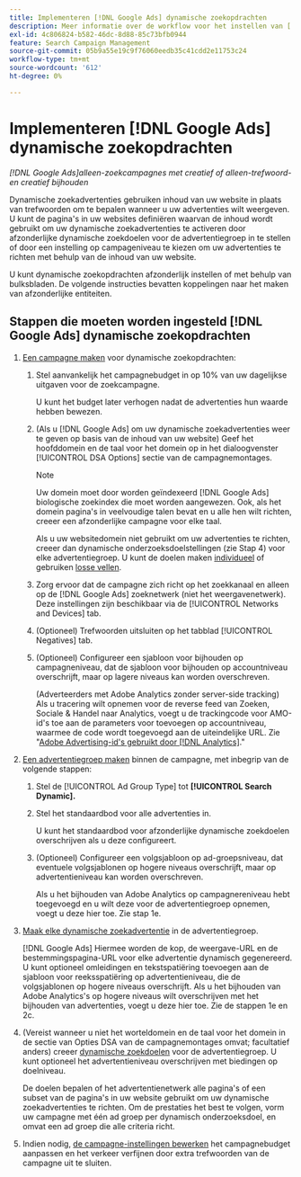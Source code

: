 ```yaml
---
title: Implementeren [!DNL Google Ads] dynamische zoekopdrachten
description: Meer informatie over de workflow voor het instellen van [!DNL Google Ads] dynamische zoekopdrachten.
exl-id: 4c806824-b582-46dc-8d88-85c73bfb0944
feature: Search Campaign Management
source-git-commit: 05b9a55e19c9f76060eedb35c41cdd2e11753c24
workflow-type: tm+mt
source-wordcount: '612'
ht-degree: 0%

---
```


# Implementeren [!DNL Google Ads] dynamische zoekopdrachten

*[!DNL Google Ads]alleen-zoekcampagnes met creatief of alleen-trefwoord- en creatief bijhouden*

Dynamische zoekadvertenties gebruiken inhoud van uw website in plaats van trefwoorden om te bepalen wanneer u uw advertenties wilt weergeven. U kunt de pagina&#39;s in uw websites definiëren waarvan de inhoud wordt gebruikt om uw dynamische zoekadvertenties te activeren door afzonderlijke dynamische zoekdoelen voor de advertentiegroep in te stellen of door een instelling op campageniveau te kiezen om uw advertenties te richten met behulp van de inhoud van uw website.

U kunt dynamische zoekopdrachten afzonderlijk instellen of met behulp van bulksbladen. De volgende instructies bevatten koppelingen naar het maken van afzonderlijke entiteiten.

## Stappen die moeten worden ingesteld [!DNL Google Ads] dynamische zoekopdrachten

1. [Een campagne maken](/help/search-social-commerce/campaign-management/campaigns/campaign-manage.md) voor dynamische zoekopdrachten:

   1. Stel aanvankelijk het campagnebudget in op 10% van uw dagelijkse uitgaven voor de zoekcampagne.

      U kunt het budget later verhogen nadat de advertenties hun waarde hebben bewezen.

   1. (Als u [!DNL Google Ads] om uw dynamische zoekadvertenties weer te geven op basis van de inhoud van uw website) Geef het hoofddomein en de taal voor het domein op in het dialoogvenster [!UICONTROL DSA Options] sectie van de campagnemontages.

      >[!NOTE]
      >
      >Uw domein moet door worden geïndexeerd [!DNL Google Ads] biologische zoekindex die moet worden aangewezen. Ook, als het domein pagina&#39;s in veelvoudige talen bevat en u alle hen wilt richten, creeer een afzonderlijke campagne voor elke taal.

      Als u uw websitedomein niet gebruikt om uw advertenties te richten, creeer dan dynamische onderzoeksdoelstellingen (zie Stap 4) voor elke advertentiegroep. U kunt de doelen maken [individueel](/help/search-social-commerce/campaign-management/campaigns/dynamic-search-target-manage.md) of gebruiken [losse vellen](/help/search-social-commerce/campaign-management/bulksheets/bulksheet-about.md).

   1. Zorg ervoor dat de campagne zich richt op het zoekkanaal en alleen op de [!DNL Google Ads] zoeknetwerk (niet het weergavenetwerk). Deze instellingen zijn beschikbaar via de [!UICONTROL Networks and Devices] tab.

   1. (Optioneel) Trefwoorden uitsluiten op het tabblad [!UICONTROL Negatives] tab.

   1. (Optioneel) Configureer een sjabloon voor bijhouden op campagneniveau, dat de sjabloon voor bijhouden op accountniveau overschrijft, maar op lagere niveaus kan worden overschreven.

      (Adverteerders met Adobe Analytics zonder server-side tracking) Als u tracering wilt opnemen voor de reverse feed van Zoeken, Sociale &amp; Handel naar Analytics, voegt u de trackingcode voor AMO-id&#39;s toe aan de parameters voor toevoegen op accountniveau, waarmee de code wordt toegevoegd aan de uiteindelijke URL. Zie &quot;[Adobe Advertising-id&#39;s gebruikt door [!DNL Analytics]](/help/integrations/analytics/ids.md).&quot;

1. [Een advertentiegroep maken](/help/search-social-commerce/campaign-management/campaigns/ad-group-manage.md) binnen de campagne, met inbegrip van de volgende stappen:

   1. Stel de [!UICONTROL Ad Group Type] tot **[!UICONTROL Search Dynamic].**

   1. Stel het standaardbod voor alle advertenties in.

      U kunt het standaardbod voor afzonderlijke dynamische zoekdoelen overschrijven als u deze configureert.

   1. (Optioneel) Configureer een volgsjabloon op ad-groepsniveau, dat eventuele volgsjablonen op hogere niveaus overschrijft, maar op advertentieniveau kan worden overschreven.

      Als u het bijhouden van Adobe Analytics op campagnereniveau hebt toegevoegd en u wilt deze voor de advertentiegroep opnemen, voegt u deze hier toe. Zie stap 1e.

1. [Maak elke dynamische zoekadvertentie](/help/search-social-commerce/campaign-management/campaigns/ad-manage.md) in de advertentiegroep.

   [!DNL Google Ads] Hiermee worden de kop, de weergave-URL en de bestemmingspagina-URL voor elke advertentie dynamisch gegenereerd. U kunt optioneel omleidingen en tekstspatiëring toevoegen aan de sjabloon voor reeksspatiëring op advertentieniveau, die de volgsjablonen op hogere niveaus overschrijft.
Als u het bijhouden van Adobe Analytics&#39;s op hogere niveaus wilt overschrijven met het bijhouden van advertenties, voegt u deze hier toe. Zie de stappen 1e en 2c.

1. (Vereist wanneer u niet het worteldomein en de taal voor het domein in de sectie van Opties DSA van de campagnemontages omvat; facultatief anders) creeer [dynamische zoekdoelen](/help/search-social-commerce/campaign-management/campaigns/dynamic-search-target-manage.md) voor de advertentiegroep. U kunt optioneel het advertentieniveau overschrijven met biedingen op doelniveau.

   De doelen bepalen of het advertentienetwerk alle pagina&#39;s of een subset van de pagina&#39;s in uw website gebruikt om uw dynamische zoekadvertenties te richten. Om de prestaties het best te volgen, vorm uw campagne met één ad groep per dynamisch onderzoeksdoel, en omvat een ad groep die alle criteria richt.

1. Indien nodig, [de campagne-instellingen bewerken](/help/search-social-commerce/campaign-management/campaigns/campaign-manage.md) het campagnebudget aanpassen en het verkeer verfijnen door extra trefwoorden van de campagne uit te sluiten.
